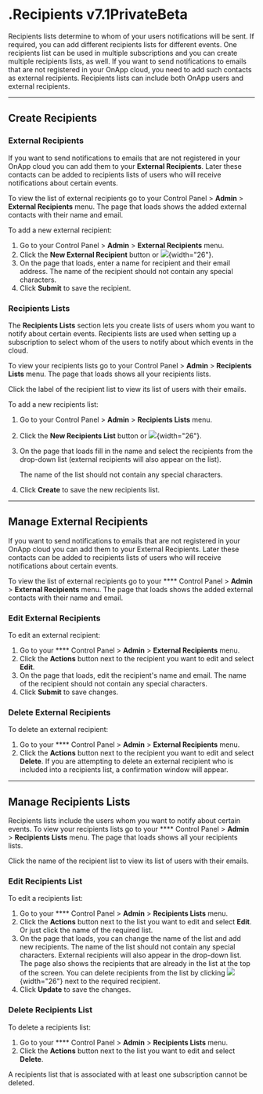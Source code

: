 # .Recipients v7.1PrivateBeta

Recipients lists determine to whom of your users notifications will be sent. If required, you can add different recipients lists for different events. One recipients list can be used in multiple subscriptions and you can create multiple recipients lists, as well. If you want to send notifications to emails that are not registered in your OnApp cloud, you need to add such contacts as external recipients. Recipients lists can include both OnApp users and external recipients. 

------------------------------------------------------------------------

## Create Recipients 

### External Recipients

If you want to send notifications to emails that are not registered in your OnApp cloud you can add them to your **External Recipients**. Later these contacts can be added to recipients lists of users who will receive notifications about certain events.

To view the list of external recipients go to your Control Panel &gt; **Admin** &gt; **External Recipients** menu. The page that loads shows the added external contacts with their name and email.

To add a new external recipient:

1.  Go to your Control Panel &gt; **Admin** &gt; **External Recipients** menu.
2.  Click the **New External Recipient** button or ![](https://docs.onapp.com/download/thumbnails/192906628/image2022-3-30_16-34-34.png?version=1&modificationDate=1707297321234&api=v2){width="26"}.
3.  On the page that loads, enter a name for recipient and their email address. The name of the recipient should not contain any special characters.
4.  Click **Submit** to save the recipient.

### Recipients Lists

The **Recipients Lists** section lets you create lists of users whom you want to notify about certain events. Recipients lists are used when setting up a subscription to select whom of the users to notify about which events in the cloud.

To view your recipients lists go to your Control Panel &gt; **Admin** &gt; **Recipients Lists** menu. The page that loads shows all your recipients lists. 

Click the label of the recipient list to view its list of users with their emails.

To add a new recipients list:

1.  Go to your Control Panel &gt; **Admin** &gt; **Recipients Lists** menu.
2.  Click the **New Recipients List** button or ![](https://docs.onapp.com/download/thumbnails/192906628/image2022-3-30_16-34-34.png?version=1&modificationDate=1707297321234&api=v2){width="26"}.
3.  On the page that loads fill in the name and select the recipients from the drop-down list (external recipients will also appear on the list).

    The name of the list should not contain any special characters.

4.  Click **Create** to save the new recipients list.

------------------------------------------------------------------------

## Manage External Recipients

If you want to send notifications to emails that are not registered in your OnApp cloud you can add them to your External Recipients. Later these contacts can be added to recipients lists of users who will receive notifications about certain events.

To view the list of external recipients go to your **** Control Panel &gt; **Admin** &gt; **External Recipients** menu. The page that loads shows the added external contacts with their name and email.

### Edit External Recipients

To edit an external recipient: 

1.  Go to your **** Control Panel &gt; **Admin** &gt; **External Recipients** menu.
2.  Click the **Actions** button next to the recipient you want to edit and select **Edit**.
3.  On the page that loads, edit the recipient's name and email. The name of the recipient should not contain any special characters.
4.  Click **Submit** to save changes.

### Delete External Recipients

To delete an external recipient:

1.  Go to your **** Control Panel &gt; **Admin** &gt; **External Recipients** menu.
2.  Click the **Actions** button next to the recipient you want to edit and select **Delete**. If you are attempting to delete an external recipient who is included into a recipients list, a confirmation window will appear.

------------------------------------------------------------------------

## Manage Recipients Lists

Recipients lists include the users whom you want to notify about certain events. To view your recipients lists go to your **** Control Panel &gt; **Admin** &gt; **Recipients Lists** menu. The page that loads shows all your recipients lists. 

Click the name of the recipient list to view its list of users with their emails.

### Edit Recipients List

To edit a recipients list:

1.  Go to your **** Control Panel &gt; **Admin** &gt; **Recipients Lists** menu.
2.  Click the **Actions** button next to the list you want to edit and select **Edit**. Or just click the name of the required list.
3.  On the page that loads, you can change the name of the list and add new recipients. The name of the list should not contain any special characters. External recipients will also appear in the drop-down list. The page also shows the recipients that are already in the list at the top of the screen. You can delete recipients from the list by clicking ![](https://docs.onapp.com/download/thumbnails/192906628/image2022-3-30_16-40-17.png?version=1&modificationDate=1707297321230&api=v2){width="26"} next to the required recipient.
4.  Click **Update** to save the changes.

### Delete Recipients List

To delete a recipients list:

1.  Go to your **** Control Panel &gt; **Admin** &gt; **Recipients Lists** menu.
2.  Click the **Actions** button next to the list you want to edit and select **Delete**.

A recipients list that is associated with at least one subscription cannot be deleted.



